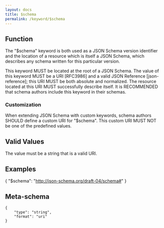 ```yaml
---
layout: docs
title: $schema
permalink: /keyword/$schema
---
```


## Function

   The "$schema" keyword is both used as a JSON Schema version
   identifier and the location of a resource which is itself a JSON
   Schema, which describes any schema written for this particular
   version.

   This keyword MUST be located at the root of a JSON Schema.  The value
   of this keyword MUST be a URI [RFC3986] and a valid JSON Reference
   [json-reference]; this URI MUST be both absolute and normalized.  The
   resource located at this URI MUST successfully describe itself.  It
   is RECOMMENDED that schema authors include this keyword in their
   schemas.

### Customization

   When extending JSON Schema with custom keywords, schema authors
   SHOULD define a custom URI for "$schema".  This custom URI MUST NOT
   be one of the predefined values.

## Valid Values

The value must be a string that is a valid URI.


## Examples

{ "$schema": "http://json-schema.org/draft-04/schema#" }


## Meta-schema

	{
		"type": "string",
		"format": "uri"
	}

